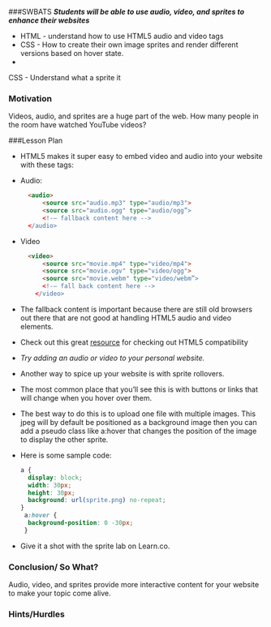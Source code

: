 ###SWBATS
***Students will be able to use audio, video, and sprites to enhance their websites***
+ HTML - understand how to use HTML5 audio and video tags
+ CSS - How to create their own image sprites and render different versions based on hover state.
+ 
CSS - Understand what a sprite it

### Motivation
Videos, audio, and sprites are a huge part of the web. How many people in the room have watched YouTube videos?

###Lesson Plan
+ HTML5 makes it super easy to embed video and audio into your website with these tags:
+ Audio:
  ```html
    <audio>
        <source src="audio.mp3" type="audio/mp3">
        <source src="audio.ogg" type="audio/ogg”> 
        <!-– fallback content here -->
    </audio>
  ```
+ Video
  ```html
    <video>
        <source src="movie.mp4" type="video/mp4">
        <source src="movie.ogv" type="video/ogg">
        <source src="movie.webm" type="video/webm”>
        <!-– fall back content here -->
      </video>
  ```
+ The fallback content is important because there are still old browsers out there that are not good at handling HTML5 audio and video elements.
+ Check out this great [resource](http://caniuse.com/) for checking out HTML5 compatibility
+ *Try adding an audio or video to your personal website.*

+ Another way to spice up  your website is with sprite rollovers.
+ The most common place that you’ll see this is with buttons or links that will change when you hover over them.
+ The best way to do this is to upload one file with multiple images. This jpeg will by default be positioned as a background image then you can add a pseudo class like a:hover that changes the position of the image to display the other sprite. 
+ Here is some sample code:
  ```css
  a {
    display: block;
    width: 30px;
    height: 30px;
    background: url(sprite.png) no-repeat;
  }
   a:hover {
    background-position: 0 -30px;
   }
  ```
+ Give it a shot with the sprite lab on Learn.co.

### Conclusion/ So What?
Audio, video, and sprites provide more interactive content for your website to make your topic come alive.

### Hints/Hurdles
